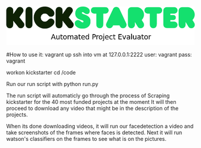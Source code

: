 ![alt tag](https://github.com/JustAnAlias/kickstarter/blob/master/pictures/kickstarter-logo.png)

#How to use it:
vagrant up
ssh into vm at 127.0.0.1:2222
user: vagrant
pass: vagrant

workon kickstarter
cd /code

Run our run script with
python run.py 

The run script will automaticly go through the process of Scraping kickstarter for the 40 most funded projects at the moment
It will then proceed to download any video that might be in the description of the projects.

When its done downloading videos, it will run our facedetection a video and take screenshots of the frames where faces is detected.
Next it will run watson's classifiers on the frames to see what is on the pictures.
